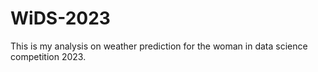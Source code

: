 # WiDS-2023

This is my analysis on weather prediction for the woman in data science competition 2023.

